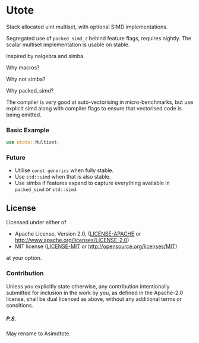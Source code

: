 # Utote

Stack allocated uint multiset, with optional SIMD implementations.

Segregated use of `packed_simd_2` behind feature flags, requires nightly. The scalar multiset implementation is usable on stable.

Inspired by nalgebra and simba.

Why macros?

Why not simba?

Why packed_simd?

The compiler is very good at auto-vectorising in micro-benchmarks, but use explicit simd along with compiler flags to ensure that vectorised code is being emitted. 

### Basic Example

```rust
use utote::Multiset;
```

### Future

- Utilise `const generics` when fully stable.
- Use `std::simd` when that is also stable.
- Use simba if features expand to capture everything available in `packed_simd` or `std::simd`.

## License

Licensed under either of

 * Apache License, Version 2.0, ([LICENSE-APACHE](LICENSE-APACHE) or http://www.apache.org/licenses/LICENSE-2.0)
 * MIT license ([LICENSE-MIT](LICENSE-MIT) or http://opensource.org/licenses/MIT)

at your option.

### Contribution

Unless you explicitly state otherwise, any contribution intentionally submitted
for inclusion in the work by you, as defined in the Apache-2.0 license, shall be dual licensed as above, without any
additional terms or conditions.

##### P.S.
May rename to Asimdtote.
